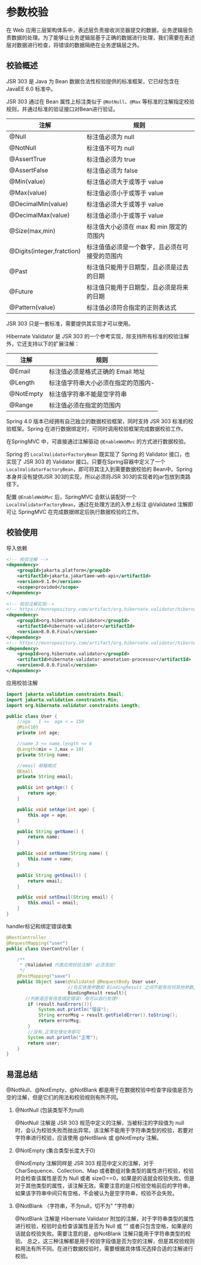 # 参数校验

在 Web 应用三层架构体系中，表述层负责接收浏览器提交的数据，业务逻辑层负责数据的处理。为了能够让业务逻辑层基于正确的数据进行处理，我们需要在表述层对数据进行检查，将错误的数据隔绝在业务逻辑层之外。

## 校验概述

JSR 303 是 Java 为 Bean 数据合法性校验提供的标准框架，它已经包含在 JavaEE 6.0 标准中。

JSR 303 通过在 Bean 属性上标注类似于 `@NotNull`、`@Max` 等标准的注解指定校验规则，并通过标准的验证接口对Bean进行验证。

| 注解                       | 规则                                           |
| -------------------------- | ---------------------------------------------- |
| @Null                      | 标注值必须为 null                              |
| @NotNull                   | 标注值不可为 null                              |
| @AssertTrue                | 标注值必须为 true                              |
| @AssertFalse               | 标注值必须为 false                             |
| @Min(value)                | 标注值必须大于或等于 value                     |
| @Max(value)                | 标注值必须小于或等于 value                     |
| @DecimalMin(value)         | 标注值必须大于或等于 value                     |
| @DecimalMax(value)         | 标注值必须小于或等于 value                     |
| @Size(max,min)             | 标注值大小必须在 max 和 min 限定的范围内       |
| @Digits(integer,fratction) | 标注值值必须是一个数字，且必须在可接受的范围内 |
| @Past                      | 标注值只能用于日期型，且必须是过去的日期       |
| @Future                    | 标注值只能用于日期型，且必须是将来的日期       |
| @Pattern(value)            | 标注值必须符合指定的正则表达式                 |

JSR 303 只是一套标准，需要提供其实现才可以使用。

Hibernate Validator 是 JSR 303 的一个参考实现，除支持所有标准的校验注解外，它还支持以下的扩展注解：

| 注解      | 规则                                |
| --------- | ----------------------------------- |
| @Email    | 标注值必须是格式正确的 Email 地址   |
| @Length   | 标注值字符串大小必须在指定的范围内- |
| @NotEmpty | 标注值字符串不能是空字符串          |
| @Range    | 标注值必须在指定的范围内            |

Spring 4.0 版本已经拥有自己独立的数据校验框架，同时支持 JSR 303 标准的校验框架。Spring 在进行数据绑定时，可同时调用校验框架完成数据校验工作。

在SpringMVC 中，可直接通过注解驱动 `@EnableWebMvc` 的方式进行数据校验。

Spring 的 `LocalValidatorFactoryBean` 既实现了 Spring 的 Validator 接口，也实现了 JSR 303 的 Validator 接口。只要在Spring容器中定义了一个 `LocalValidatorFactoryBean`，即可将其注入到需要数据校验的 Bean中。Spring本身并没有提供JSR 303的实现，所以必须将JSR 303的实现者的jar包放到类路径下。

配置 `@EnableWebMvc` 后，SpringMVC 会默认装配好一个 `LocalValidatorFactoryBean`，通过在处理方法的入参上标注 @Validated 注解即可让 SpringMVC 在完成数据绑定后执行数据校验的工作。

## 校验使用

导入依赖

```xml
<!-- 校验注解 -->
<dependency>
    <groupId>jakarta.platform</groupId>
    <artifactId>jakarta.jakartaee-web-api</artifactId>
    <version>9.1.0</version>
    <scope>provided</scope>
</dependency>
        
<!-- 校验注解实现-->        
<!-- https://mvnrepository.com/artifact/org.hibernate.validator/hibernate-validator -->
<dependency>
    <groupId>org.hibernate.validator</groupId>
    <artifactId>hibernate-validator</artifactId>
    <version>8.0.0.Final</version>
</dependency>
<!-- https://mvnrepository.com/artifact/org.hibernate.validator/hibernate-validator-annotation-processor -->
<dependency>
    <groupId>org.hibernate.validator</groupId>
    <artifactId>hibernate-validator-annotation-processor</artifactId>
    <version>8.0.0.Final</version>
</dependency>
```

应用校验注解

```java
import jakarta.validation.constraints.Email;
import jakarta.validation.constraints.Min;
import org.hibernate.validator.constraints.Length;

public class User {
    //age   1 <=  age < = 150
    @Min(10)
    private int age;

    //name 3 <= name.length <= 6
    @Length(min = 3,max = 10)
    private String name;

    //email 邮箱格式
    @Email
    private String email;

    public int getAge() {
        return age;
    }

    public void setAge(int age) {
        this.age = age;
    }

    public String getName() {
        return name;
    }

    public void setName(String name) {
        this.name = name;
    }

    public String getEmail() {
        return email;
    }

    public void setEmail(String email) {
        this.email = email;
    }
}

```

handler标记和绑定错误收集

```java
@RestController
@RequestMapping("user")
public class UserController {

    /**
     * @Validated 代表应用校验注解! 必须添加!
     */
    @PostMapping("save")
    public Object save(@Validated @RequestBody User user,
                       //在实体类参数和 BindingResult 之间不能有任何其他参数, BindingResult可以接受错误信息,避免信息抛出!
                       BindingResult result){
       //判断是否有信息绑定错误! 有可以自行处理!
        if (result.hasErrors()){
            System.out.println("错误");
            String errorMsg = result.getFieldError().toString();
            return errorMsg;
        }
        //没有,正常处理业务即可
        System.out.println("正常");
        return user;
    }
}
```

## 易混总结

@NotNull、@NotEmpty、@NotBlank 都是用于在数据校验中检查字段值是否为空的注解，但是它们的用法和校验规则有所不同。

1. @NotNull  (包装类型不为null)

   @NotNull 注解是 JSR 303 规范中定义的注解，当被标注的字段值为 null 时，会认为校验失败而抛出异常。该注解不能用于字符串类型的校验，若要对字符串进行校验，应该使用 @NotBlank 或 @NotEmpty 注解。

2. @NotEmpty (集合类型长度大于0)

   @NotEmpty 注解同样是 JSR 303 规范中定义的注解，对于 CharSequence、Collection、Map 或者数组对象类型的属性进行校验，校验时会检查该属性是否为 Null 或者 size()==0，如果是的话就会校验失败。但是对于其他类型的属性，该注解无效。需要注意的是只校验空格前后的字符串，如果该字符串中间只有空格，不会被认为是空字符串，校验不会失败。

3. @NotBlank （字符串，不为null，切不为"  "字符串）

   @NotBlank 注解是 Hibernate Validator 附加的注解，对于字符串类型的属性进行校验，校验时会检查该属性是否为 Null 或 “” 或者只包含空格，如果是的话就会校验失败。需要注意的是，@NotBlank 注解只能用于字符串类型的校验。
   总之，这三种注解都是用于校验字段值是否为空的注解，但是其校验规则和用法有所不同。在进行数据校验时，需要根据具体情况选择合适的注解进行校验。
